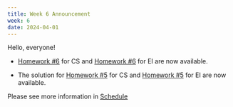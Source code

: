 ```yaml
---
title: Week 6 Announcement
week: 6
date: 2024-04-01
---
```

Hello, everyone!

- [Homework #6](https://basics.sjtu.edu.cn/~yangqizhe/pdf/la2024s/homework/LA-hw6forCS.pdf)  for CS and [Homework #6](https://basics.sjtu.edu.cn/~yangqizhe/pdf/la2024s/homework/LA-hw6forEI.pdf)  for EI 
are now available.

- The solution for [Homework #5](https://basics.sjtu.edu.cn/~yangqizhe/pdf/la2024s/homework/LA-hw5forCS.pdf)  for CS and [Homework #5](https://basics.sjtu.edu.cn/~yangqizhe/pdf/la2024s/homework/LA-hw5forEI.pdf)  for EI 
are now available. 

 Please see more information in [Schedule](../schedule)